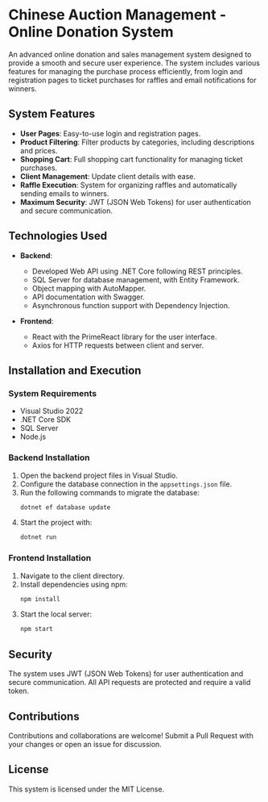 
# Chinese Auction Management - Online Donation System

An advanced online donation and sales management system designed to provide a smooth and secure user experience. The system includes various features for managing the purchase process efficiently, from login and registration pages to ticket purchases for raffles and email notifications for winners.

## System Features

- **User Pages**: Easy-to-use login and registration pages.
- **Product Filtering**: Filter products by categories, including descriptions and prices.
- **Shopping Cart**: Full shopping cart functionality for managing ticket purchases.
- **Client Management**: Update client details with ease.
- **Raffle Execution**: System for organizing raffles and automatically sending emails to winners.
- **Maximum Security**: JWT (JSON Web Tokens) for user authentication and secure communication.

## Technologies Used

- **Backend**: 
  - Developed Web API using .NET Core following REST principles.
  - SQL Server for database management, with Entity Framework.
  - Object mapping with AutoMapper.
  - API documentation with Swagger.
  - Asynchronous function support with Dependency Injection.

- **Frontend**: 
  - React with the PrimeReact library for the user interface.
  - Axios for HTTP requests between client and server.

## Installation and Execution

### System Requirements
- Visual Studio 2022
- .NET Core SDK
- SQL Server
- Node.js

### Backend Installation

1. Open the backend project files in Visual Studio.
2. Configure the database connection in the `appsettings.json` file.
3. Run the following commands to migrate the database:
   ```bash
   dotnet ef database update
   ```
4. Start the project with:
   ```bash
   dotnet run
   ```

### Frontend Installation

1. Navigate to the client directory.
2. Install dependencies using npm:
   ```bash
   npm install
   ```
3. Start the local server:
   ```bash
   npm start
   ```

## Security

The system uses JWT (JSON Web Tokens) for user authentication and secure communication. All API requests are protected and require a valid token.

## Contributions

Contributions and collaborations are welcome! Submit a Pull Request with your changes or open an issue for discussion.

## License

This system is licensed under the MIT License.
